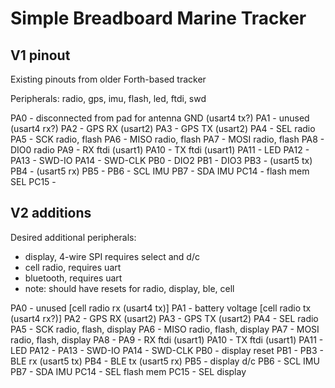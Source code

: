 Simple Breadboard Marine Tracker
================================

V1 pinout
---------

Existing pinouts from older Forth-based tracker

Peripherals: radio, gps, imu, flash, led, ftdi, swd

PA0 - disconnected from pad for antenna GND (usart4 tx?)
PA1 - unused (usart4 rx?)
PA2 - GPS RX (usart2)
PA3 - GPS TX (usart2)
PA4 - SEL radio
PA5 - SCK radio, flash
PA6 - MISO radio, flash
PA7 - MOSI radio, flash
PA8 - DIO0 radio
PA9 - RX ftdi (usart1)
PA10 - TX ftdi (usart1)
PA11 - LED
PA12 - 
PA13 - SWD-IO
PA14 - SWD-CLK
PB0 - DIO2
PB1 - DIO3
PB3 - (usart5 tx)
PB4 - (usart5 rx)
PB5 - 
PB6 - SCL IMU
PB7 - SDA IMU
PC14 - flash mem SEL
PC15 -

V2 additions
------------

Desired additional peripherals:
- display, 4-wire SPI requires select and d/c
- cell radio, requires uart
- bluetooth, requires uart
- note: should have resets for radio, display, ble, cell

PA0 - unused          [cell radio rx (usart4 tx)]
PA1 - battery voltage [cell radio tx (usart4 rx?)]
PA2 - GPS RX (usart2)
PA3 - GPS TX (usart2)
PA4 - SEL radio
PA5 - SCK radio, flash, display
PA6 - MISO radio, flash, display
PA7 - MOSI radio, flash, display
PA8 - 
PA9 - RX ftdi (usart1)
PA10 - TX ftdi (usart1)
PA11 - LED
PA12 - 
PA13 - SWD-IO
PA14 - SWD-CLK
PB0 -  display reset
PB1 - 
PB3 - BLE rx (usart5 tx)
PB4 - BLE tx (usart5 rx)
PB5 - display d/c
PB6 - SCL IMU
PB7 - SDA IMU
PC14 - SEL flash mem
PC15 - SEL display
